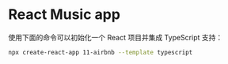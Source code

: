 # React Music app

使用下面的命令可以初始化一个 React 项目并集成 TypeScript 支持：

```bash
npx create-react-app 11-airbnb --template typescript
```

